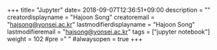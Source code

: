 +++
title= "Jupyter"
date= 2018-09-07T12:36:51+09:00
description = ""
creatordisplayname = "Hajoon Song"
creatoremail = "hajsong@yonsei.ac.kr"
lastmodifierdisplayname = "Hajoon Song"
lastmodifieremail = "hajsong@yonsei.ac.kr"
tags = ["jupyter notebook"]
weight = 102
#pre ="<i class='fa fa-edit' ></i> "
#alwaysopen = true
+++
